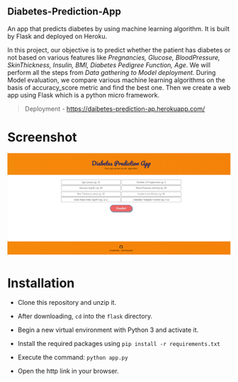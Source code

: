 ## Diabetes-Prediction-App
An app that predicts diabetes by using machine learning algorithm. It is built by Flask and deployed on Heroku.

In this project, our objective is to predict whether the patient has diabetes or not based on various features like *Pregnancies, Glucose, BloodPressure, SkinThickness, Insulin, BMI, Diabetes Pedigree Function, Age*. We will perform all the steps from *Data gathering to Model deployment.* During Model evaluation, we compare various machine learning algorithms on the basis of accuracy_score metric and find the best one. Then we create a web app using Flask which is a python micro framework.


> Deployment - https://daibetes-prediction-ap.herokuapp.com/

# **Screenshot**

![](Screenshot.jpg)

# Installation

- Clone this repository and unzip it.

- After downloading, `cd` into the `flask` directory.

- Begin a new virtual environment with Python 3 and activate it.

- Install the required packages using 
   `pip install -r requirements.txt`

- Execute the command:
   `python app.py`

- Open the http link in your browser.
